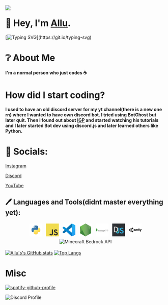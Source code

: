 <img align='left' src='https://uxwing.com/wp-content/themes/uxwing/download/nature-and-environment/leaf-green-color-icon.svg' width='30%'/> 


# 👋 Hey, I'm [Allu](https://youtube.com/@AlluXD).
[![Typing SVG](https://readme-typing-svg.herokuapp.com?font=Noto+Sans&pause=1000&color=22C0F7&center=true&vCenter=true&width=435&lines=I'm+an+intermediate+bot+developer.)](https://git.io/typing-svg)



# ❔ About Me

**I'm a normal person who just codes ☕**

# **How did I start coding?**
 ****I used to have an old discord server for my yt channel(there is a new one rn) where I wanted to have own discord bot. I tried using BotGhost but later quit. Then i found out about [IGP](https://github.com/ImagineGamingPlay) and started watching his tutorials and I later started Bot dev using discord.js and later learned others like Python.****



# 📩 Socials:
[Instagram](https://instagram.com/@axluxd_)  

[Discord](https://discord.gg/ymEV264K)

[YouTube](https://youtube.com/@alluxd)






## 🖊️ Languages and Tools(didnt master everything yet):
<p align="center">
<img src="https://raw.githubusercontent.com/github/explore/80688e429a7d4ef2fca1e82350fe8e3517d3494d/topics/python/python.png" alt="Python" height="40" style="vertical-align:top; margin:4px">
<img src="https://raw.githubusercontent.com/github/explore/80688e429a7d4ef2fca1e82350fe8e3517d3494d/topics/javascript/javascript.png" alt="JavaScript" height="40" style="vertical-align:top; margin:4px">
<img src="https://raw.githubusercontent.com/github/explore/80688e429a7d4ef2fca1e82350fe8e3517d3494d/topics/visual-studio-code/visual-studio-code.png" alt="VS Code" height="40" style="vertical-align:top; margin:4px">
 <img src="https://raw.githubusercontent.com/github/explore/80688e429a7d4ef2fca1e82350fe8e3517d3494d/topics/nodejs/nodejs.png" alt="Node.js" height="40" style="vertical-align:top; margin:4px">
 <img src="https://raw.githubusercontent.com/github/explore/80688e429a7d4ef2fca1e82350fe8e3517d3494d/topics/mongodb/mongodb.png" alt="MongoDB" height="40" style="vertical-align:top; margin:4px">
  <img src="https://raw.githubusercontent.com/github/explore/888aa7196bdda1de09e848148fc5929ccfe49ab6/topics/discord-js/discord-js.png" alt="Discord.js" height="40" style="vertical-align:top; margin:4px">
 <img src="https://raw.githubusercontent.com/github/explore/888aa7196bdda1de09e848148fc5929ccfe49ab6/topics/unity/unity.png" alt="Unity<" height="40" style="vertical-align:top; margin:4px">
<img src="https://w7.pngwing.com/pngs/390/873/png-transparent-minecraft-mods-bedrock-bedrock-angle-monochrome-video-game-thumbnail.png" alt="Minecraft Bedrock API" height="40" style="vertical-align:top; margin:4px">
 
 [![Allu's's GitHub stats](https://github-readme-stats.vercel.app/api?username=alluplayzz&theme=radical)](https://github.com/anuraghazra/github-readme-stats)
 [![Top Langs](https://github-readme-stats.vercel.app/api/top-langs/?username=alluplayzz&theme=radical)](https://github.com/anuraghazra/github-readme-stats)
 
 
 
 
 # Misc
 


[![spotify-github-profile](https://spotify-github-profile.vercel.app/api/view?uid=313lsruvtahbpnrotgi3zupls3be&cover_image=true&theme=default&show_offline=false&background_color=121212&bar_color_cover=false)](https://github.com/kittinan/spotify-github-profile)

 <img title="Discord Profile" src="https://discord.c99.nl/widget/theme-1/1038072204916686879.png">
